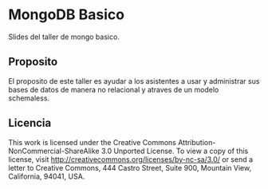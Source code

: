 MongoDB Basico
==============

Slides del taller de mongo basico.

Proposito
--------------
El proposito de este taller es ayudar a los asistentes a usar 
y administrar sus bases de datos de manera no relacional y 
atraves de un modelo schemaless.

Licencia
--------

This work is licensed under the Creative Commons
Attribution-NonCommercial-ShareAlike 3.0 Unported License. To view a copy of
this license, visit http://creativecommons.org/licenses/by-nc-sa/3.0/ or send a
letter to Creative Commons, 444 Castro Street, Suite 900, Mountain View,
California, 94041, USA.
